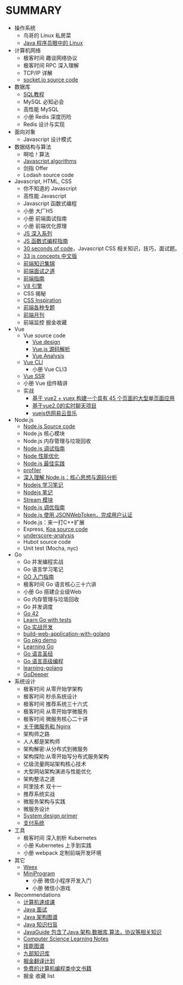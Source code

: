# SUMMARY
- 操作系统
  - 鸟哥的 Linux 私房菜
  - [Java 程序员眼中的 Linux](https://github.com/judasn/Linux-Tutorial)
- 计算机网络
  - 极客时间 趣谈网络协议
  - 极客时间 RPC 深入理解
  - TCP/IP 详解
  - [socket.io source code](https://github.com/socketio/socket.io)
- 数据库
  - [SQL教程](https://www.liaoxuefeng.com/wiki/001508284671805d39d23243d884b8b99f440bfae87b0f4000)
  - MySQL 必知必会
  - 高性能 MySQL
  - 小册 Redis 深度历险
  - Redis 设计与实现
- 面向对象
  - Javascript 设计模式
- 数据结构与算法
  - 啊哈！算法
  - [Javascript algorithms](https://github.com/trekhleb/javascript-algorithms)
  - 剑指 Offer
  - Lodash source code
- Javascript, HTML, CSS
  - 你不知道的 Javascript
  - 高性能 Javascript
  - Javascript 函数式编程
  - 小册 大厂H5
  - 小册 前端面试指南
  - 小册 前端优化原理
  - [JS 深入系列](https://github.com/mqyqingfeng/Blog)
  - [JS 函数式编程指南](https://github.com/llh911001/mostly-adequate-guide-chinese)
  - [30 seconds of code](https://github.com/30-seconds/30-seconds-of-code)，Javascript CSS 相关知识，技巧，面试题。
  - [33 js concepts 中文版](https://github.com/stephentian/33-js-concepts)
  - [前端知识集锦](https://github.com/KieSun/Front-end-knowledge)
  - [前端面试之道](https://github.com/InterviewMap/CS-Interview-Knowledge-Map)
  - [前端指南](https://github.com/nanhupatar/FEGuide)
  - [V8 引擎](https://github.com/justjavac/v8.js.cn)
  - CSS 揭秘
  - [CSS Inspiration](https://github.com/chokcoco/CSS-Inspiration)
  - [前端各种专题](https://github.com/veedrin/horseshoe)
  - [前端月刊](https://github.com/jsfront/month)
  - 前端监控 掘金收藏
- Vue
  - Vue source code
    - [Vue design](https://github.com/HcySunYang/vue-design)
    - [Vue.js 源码解析](https://github.com/answershuto/learnVue)
    - [Vue Analysis](https://github.com/ustbhuangyi/vue-analysis)
  - [Vue CLI](https://cli.vuejs.org/zh/)
    - 小册 Vue CLI3
  - [Vue SSR](https://ssr.vuejs.org/zh/)
  - 小册 Vue 组件精讲
  - 实战
    - [基于 vue2 + vuex 构建一个具有 45 个页面的大型单页面应用](https://github.com/bailicangdu/vue2-elm)
    - [基于vue2.0的实时聊天项目](https://github.com/hua1995116/webchat)
    - [vuejs仿网易云音乐](https://github.com/hua1995116/musiccloudWebapp)
- Node.js
  - [Node.js Source code](https://github.com/nodejs/node)
  - Node.js 核心模块
  - Node.js 内存管理与垃圾回收
  - [Node.js 调试指南](https://github.com/nswbmw/node-in-debugging)
  - [Node 性能优化](https://segmentfault.com/a/1190000007621011)
  - [Node.js 最佳实践](https://github.com/i0natan/nodebestpractices/blob/master/README.chinese.md)
  - [profiler](https://segmentfault.com/a/1190000012414666)
  - [深入理解 Node.js：核心思想与源码分析](https://github.com/yjhjstz/deep-into-node)
  - [Nodejs 学习笔记](https://github.com/chyingp/nodejs-learning-guide)
  - [Nodejs 笔记](https://github.com/peze/someArticle)
  - [Stream 模块](https://github.com/zoubin/streamify-your-node-program)
  - [Node.js 调优指南](https://github.com/aliyun-node/Node.js-Troubleshooting-Guide)
  - [Node.js 使用 JSONWebToken，完成用户认证](https://softwareontheroad.com/nodejs-jwt-authentication-oauth/)
  - Node.js：来一打C++扩展
  - Express, [Koa source code](https://juejin.im/post/5be3a0a65188256ccc192a87)
  - [underscore-analysis](https://github.com/lessfish/underscore-analysis)
  - Hubot source code
  - Unit test (Mocha, nyc)
- Go
  - Go 并发编程实战
  - Go 语言学习笔记
  - [GO 入门指南](https://github.com/Unknwon/the-way-to-go_ZH_CN)
  - 极客时间 Go 语言核心三十六讲
  - 小册 Go 搭建企业级Web
  - Go 内存管理与垃圾回收
  - Go 并发调度
  - [Go 42](https://github.com/ffhelicopter/Go42)
  - [Learn Go with tests](https://github.com/quii/learn-go-with-tests)
  - [Go 实战开发](https://github.com/astaxie/go-best-practice)
  - [build-web-application-with-golang](https://github.com/astaxie/build-web-application-with-golang)
  - [Go pkg demo](https://github.com/astaxie/gopkg)
  - [Learning Go](https://github.com/mikespook/Learning-Go-zh-cn)
  - [Go 语言圣经](https://docs.hacknode.org/gopl-zh/index.html)
  - [Go 语言高级编程](https://chai2010.gitbooks.io/advanced-go-programming-book/content/)
  - [learning-golang](https://github.com/yangwenmai/learning-golang)
  - [GoDeeper](https://github.com/Miej/GoDeeper)
- 系统设计
  - 极客时间 从零开始学架构
  - 极客时间 秒杀系统设计
  - 极客时间 推荐系统三十六式
  - 极客时间 从零开始学微服务
  - 极客时间 微服务核心二十讲
  - [关于微服务和 Nginx](https://github.com/DocsHome)
  - 架构师之路
  - 人人都是架构师
  - 架构解密:从分布式到微服务
  - 架构探险:从零开始写分布式服务架构
  - 亿级流量网站架构核心技术
  - 大型网站架构演进与性能优化
  - 架构整洁之道
  - 阿里技术 双十一
  - 推荐系统实战
  - 微服务架构与实践
  - 微服务设计
  - [System design primer](https://github.com/donnemartin/system-design-primer)
  - [支付系统](https://github.com/skr-shop/manuals)
- 工具
  - 极客时间 深入剖析 Kubernetes
  - 小册 Kubernetes 上手到实践
  - 小册 webpack 定制前端开发环境
- 其它
  - [Weex](http://weex.apache.org/cn/guide/)
  - [MiniProgram](https://developers.weixin.qq.com/miniprogram/dev/)
    - 小册 微信小程序开发入门
    - 小册 微信小游戏
- Recommendations
  - [计算机速成课](https://github.com/1c7/Crash-Course-Computer-Science-Chinese)
  - [Java 面试](https://github.com/xbox1994/2018-Java-Interview)
  - [Java 架构图谱](https://github.com/xingshaocheng/architect-awesome)
  - [Java 知识扫盲](https://github.com/doocs/advanced-java?utm_source=gold_browser_extension)
  - [JavaGuide 包含了Java,架构,数据库,算法，协议等相关知识](https://github.com/Snailclimb/JavaGuide)
  - [Computer Science Learning Notes](https://github.com/CyC2018/CS-Notes)
  - [技能图谱](https://github.com/TeamStuQ/skill-map)
  - [九部知识库](https://github.com/frontend9/fe9-library)
  - [掘金翻译计划](https://github.com/xitu/gold-miner)
  - [免费的计算机编程类中文书籍](https://github.com/justjavac/free-programming-books-zh_CN?utm_source=gold_browser_extension)
  - 掘金 收藏 list
